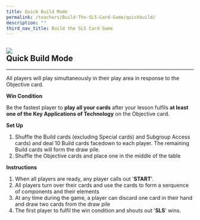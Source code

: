 ```yaml
---
title: Quick Build Mode
permalink: /teachers/Build-The-SLS-Card-Game/quickbuild/
description: ""
third_nav_title: Build the SLS Card Game
---
```

![](../../../media/images/category/quickbuildmode.png)    
Quick Build Mode
-----------

---

 All players will play simultaneously in their play area in response to the Objective card.

**Win Condition**

 Be the fastest player to **play all your cards** after your lesson fulfils **at least one of the Key Applications of Technology** on the Objective card.

**Set Up**

1. Shuffle the Build cards (excluding Special cards) and Subgroup Access cards) and deal 10 Build cards facedown to each player. The remaining Build cards will form the draw pile.
2. Shuffle the Objective cards and place one in the middle of the table
 
**Instructions**

1. When all players are ready, any player calls out '**START**'.
2. All players turn over their cards and use the cards to form a serquence of components and their elements
3. At any time during the game, a player can discard one card in their hand and draw two cards from the draw pile
4. The first player to fulfil the win condition and shouts out '**SLS**' wins.

         